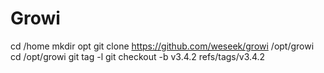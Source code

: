 # Growi

cd /home
mkdir opt
git clone https://github.com/weseek/growi /opt/growi
cd /opt/growi
git tag -l
git checkout -b v3.4.2 refs/tags/v3.4.2
